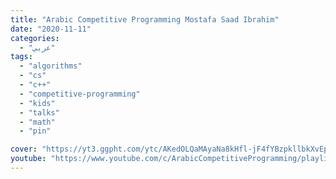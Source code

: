 ```yaml
---
title: "Arabic Competitive Programming Mostafa Saad Ibrahim"
date: "2020-11-11"
categories:
  - "عربي"
tags:
  - "algorithms"
  - "cs"
  - "c++"
  - "competitive-programming"
  - "kids"
  - "talks"
  - "math"
  - "pin"

cover: "https://yt3.ggpht.com/ytc/AKedOLQaMAyaNa8kHfl-jF4fYBzpkllbkXvEpQkFOjl5=s88-c-k-c0x00ffffff-no-rj"
youtube: "https://www.youtube.com/c/ArabicCompetitiveProgramming/playlists"
---
```

